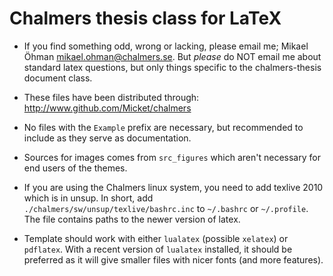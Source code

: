 # Chalmers thesis class for LaTeX

- If you find something odd, wrong or lacking, please email me; Mikael Öhman <mikael.ohman@chalmers.se>. But *please* do NOT email me about standard latex questions, but only things specific to the chalmers-thesis document class.

- These files have been distributed through: http://www.github.com/Micket/chalmers

- No files with the `Example` prefix are necessary, but recommended to include as they serve as documentation.

- Sources for images comes from `src_figures` which aren't necessary for end users of the themes.

- If you are using the Chalmers linux system, you need to add texlive 2010 which is in unsup. In short, add `./chalmers/sw/unsup/texlive/bashrc.inc` to `~/.bashrc` or `~/.profile`. The file contains paths to the newer version of latex.

- Template should work with either `lualatex` (possible `xelatex`) or `pdflatex`. With a recent version of `lualatex` installed, it should be preferred as it will give smaller files with nicer fonts (and more features).
